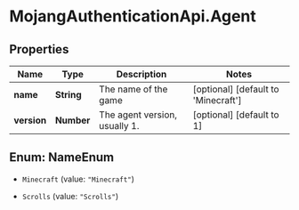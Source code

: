 # MojangAuthenticationApi.Agent

## Properties
Name | Type | Description | Notes
------------ | ------------- | ------------- | -------------
**name** | **String** | The name of the game | [optional] [default to &#39;Minecraft&#39;]
**version** | **Number** | The agent version, usually 1. | [optional] [default to 1]


<a name="NameEnum"></a>
## Enum: NameEnum


* `Minecraft` (value: `"Minecraft"`)

* `Scrolls` (value: `"Scrolls"`)




